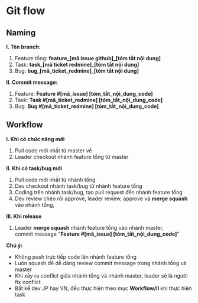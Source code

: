 
# Git flow 

## Naming
**I. Tên branch:**
1. Feature tổng: **feature_[mã issue github]_[tóm tắt nội dung]**
2. Task: **task_[mã ticket redmine]_[tóm tắt nội dung]**
3. Bug: **bug_[mã_ticket_redmine]_[tóm tắt nội dung]**

**II. Commit message:**
1. Feature: **Feature #[mã_issue] [tóm_tắt_nội_dung_code]**
2. Task: **Task #[mã_ticket_redmine] [tóm_tắt_nội_dung_code]**
3. Bug: **Bug #[mã_ticket_redmine] [tóm_tắt_nội_dung_code]**

## Workflow
**I. Khi có chức năng mới**
1. Pull code mới nhất từ master về
2. Leader checkout nhánh feature tổng từ master
  
**II. Khi có task/bug mới**
1. Pull code mới nhất từ nhánh tổng
2. Dev checkout nhánh task/bug từ nhánh feature tổng
3. Coding trên nhánh task/bug, tạo pull request đến nhánh feature tổng
4. Dev review chéo rồi approve, leader review, approve và **merge squash** vào nhánh tổng,<br>

**III. Khi release**
1. Leader **merge squash** nhánh feature tổng vào nhánh master,<br>
commit message "**Feature #[mã_issue] [tóm_tắt_nội_dung_code]**"

**Chú ý:**
- Không push trực tiếp code lên nhánh feature tổng
- Luôn squash để dễ dàng review commit message trong nhánh tổng và master
- Khi xảy ra conflict giữa nhánh tổng và nhánh master, leader sẽ là người fix conflict
- Bất kể dev JP hay VN, đều thực hiện theo mục **Workflow/II** khi thực hiện task

